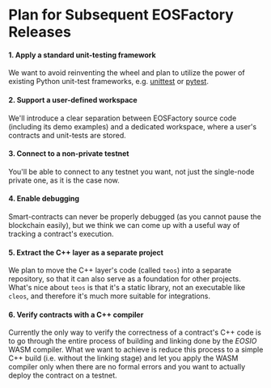# Plan for Subsequent EOSFactory Releases

#### 1. Apply a standard unit-testing framework

We want to avoid reinventing the wheel and plan to utilize the power of existing Python unit-test frameworks, e.g. [unittest](https://docs.python.org/3/library/unittest.html) or [pytest](https://docs.pytest.org/en/latest/).

#### 2. Support a user-defined workspace

We'll introduce a clear separation between EOSFactory source code (including its demo examples) and a dedicated workspace, where a user's contracts and unit-tests are stored.

#### 3. Connect to a non-private testnet

You'll be able to connect to any testnet you want, not just the single-node private one, as it is the case now.

#### 4. Enable debugging

Smart-contracts can never be properly debugged (as you cannot pause the blockchain easily), but we think we can come up with a useful way of tracking a contract's execution.

#### 5. Extract the C++ layer as a separate project

We plan to move the C++ layer's code (called `teos`) into a separate repository, so that it can also serve as a foundation for other projects. What's nice about `teos` is that it's a static library, not an executable like `cleos`, and therefore it's much more suitable for integrations.

#### 6. Verify contracts with a C++ compiler

Currently the only way to verify the correctness of a contract's C++ code is to go through the entire process of building and linking done by the *EOSIO* WASM compiler. What we want to achieve is reduce this process to a simple C++ build (i.e. without the linking stage) and let you apply the WASM compiler only when there are no formal errors and you want to actually deploy the contract on a testnet.